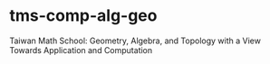 # tms-comp-alg-geo
Taiwan Math School: Geometry, Algebra, and Topology with a View Towards Application and Computation

